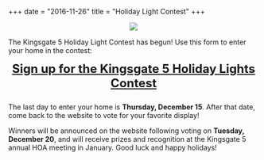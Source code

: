 +++
date = "2016-11-26"
title = "Holiday Light Contest"
+++ 

<div style="text-align: center; margin-bottom: 15px;">
    <img src="/img/holiday-lights.png" />
</div>

The Kingsgate 5 Holiday Light Contest has begun! Use this form to enter your home in the contest:

<div style="font-weight: bold; font-size: 18pt; text-align: center; margin-bottom: 25px;"><a href="https://docs.google.com/forms/d/e/1FAIpQLSecCK4JQeBV9FdwpXyAi6djcUp7BMHK-qWM-s_iWhd8MPqgog/viewform">Sign up for the Kingsgate 5 Holiday Lights Contest</a></div>

The last day to enter your home is **Thursday, December 15**. After that date, come back to the website to vote for your favorite display! 

Winners will be announced on the website following voting on **Tuesday, December 20**, and will receive prizes and recognition at the Kingsgate 5 annual HOA meeting in January. Good luck and happy holidays!
